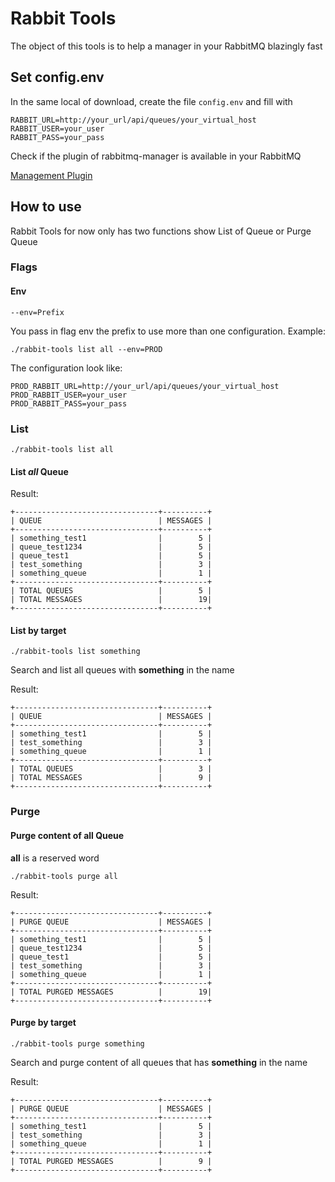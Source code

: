 # Rabbit Tools

The object of this tools is to help a manager in your RabbitMQ blazingly fast

## Set config.env

In the same local of download, create the file `config.env` and fill with

```
RABBIT_URL=http://your_url/api/queues/your_virtual_host
RABBIT_USER=your_user
RABBIT_PASS=your_pass
```

Check if the plugin of rabbitmq-manager is available in your RabbitMQ

[Management Plugin](https://www.rabbitmq.com/management.html)

## How to use

Rabbit Tools for now only has two functions show List of Queue or Purge Queue

### Flags


#### Env

```
--env=Prefix
```

You pass in flag env the prefix to use more than one configuration. Example:

```
./rabbit-tools list all --env=PROD
```

The configuration look like:

```
PROD_RABBIT_URL=http://your_url/api/queues/your_virtual_host
PROD_RABBIT_USER=your_user
PROD_RABBIT_PASS=your_pass
```


### List

```
./rabbit-tools list all
```

#### List *all* Queue

Result:
```
+--------------------------------+----------+
| QUEUE                          | MESSAGES |
+--------------------------------+----------+
| something_test1                |        5 |
| queue_test1234                 |        5 |
| queue_test1                    |        5 |
| test_something                 |        3 |
| something_queue                |        1 |
+--------------------------------+----------+
| TOTAL QUEUES                   |        5 |
| TOTAL MESSAGES                 |        19|
+--------------------------------+----------+
```

#### List by target

```
./rabbit-tools list something
```

Search and list all queues with **something** in the name

Result:
```
+--------------------------------+----------+
| QUEUE                          | MESSAGES |
+--------------------------------+----------+
| something_test1                |        5 |
| test_something                 |        3 |
| something_queue                |        1 |
+--------------------------------+----------+
| TOTAL QUEUES                   |        3 |
| TOTAL MESSAGES                 |        9 |
+--------------------------------+----------+
```


### Purge

#### Purge content of all Queue

**all** is a reserved word

```
./rabbit-tools purge all
```

Result:
```
+--------------------------------+----------+
| PURGE QUEUE                    | MESSAGES |
+--------------------------------+----------+
| something_test1                |        5 |
| queue_test1234                 |        5 |
| queue_test1                    |        5 |
| test_something                 |        3 |
| something_queue                |        1 |
+--------------------------------+----------+
| TOTAL PURGED MESSAGES          |        19|
+--------------------------------+----------+
```

#### Purge by target
```
./rabbit-tools purge something
```

Search and purge content of all queues that has **something** in the name

Result:
```
+--------------------------------+----------+
| PURGE QUEUE                    | MESSAGES |
+--------------------------------+----------+
| something_test1                |        5 |
| test_something                 |        3 |
| something_queue                |        1 |
+--------------------------------+----------+
| TOTAL PURGED MESSAGES          |        9 |
+--------------------------------+----------+
```
